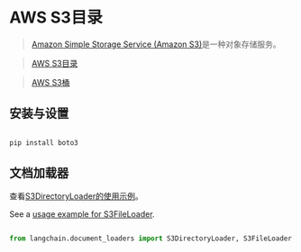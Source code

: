 # AWS S3目录


>[Amazon Simple Storage Service (Amazon S3)](https://docs.aws.amazon.com/AmazonS3/latest/userguide/using-folders.html)是一种对象存储服务。


>[AWS S3目录](https://docs.aws.amazon.com/AmazonS3/latest/userguide/using-folders.html)


>[AWS S3桶](https://docs.aws.amazon.com/AmazonS3/latest/userguide/UsingBucket.html)




## 安装与设置


```bash

pip install boto3

```





## 文档加载器


查看[S3DirectoryLoader的使用示例](../modules/indexes/document_loaders/examples/aws_s3_directory.ipynb)。


See a [usage example for S3FileLoader](../modules/indexes/document_loaders/examples/aws_s3_file.ipynb).



```python

from langchain.document_loaders import S3DirectoryLoader, S3FileLoader

```

